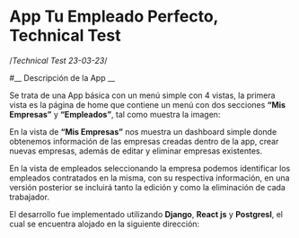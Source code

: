 # App Tu Empleado Perfecto, Technical Test
/*Technical Test 23-03-23*/

#__ Descripción de la App __

Se trata de una App básica con un menú simple con 4 vistas, la primera vista es la página de home que contiene un menú con dos secciones **“Mis Empresas”** y **“Empleados”**, tal como muestra la imagen:


En la vista de **“Mis Empresas”** nos muestra un dashboard simple donde obtenemos información de las empresas creadas dentro de la app, crear nuevas empresas, además de editar y eliminar empresas existentes.

En la vista de empleados seleccionando la empresa podemos identificar los empleados contratados en la misma, con su respectiva información, en una versión posterior se incluirá tanto la edición y como la eliminación de cada trabajador.


El desarrollo fue implementado utilizando **Django**, **React js** y **Postgresl**, el cual se encuentra alojado en la siguiente dirección: 











